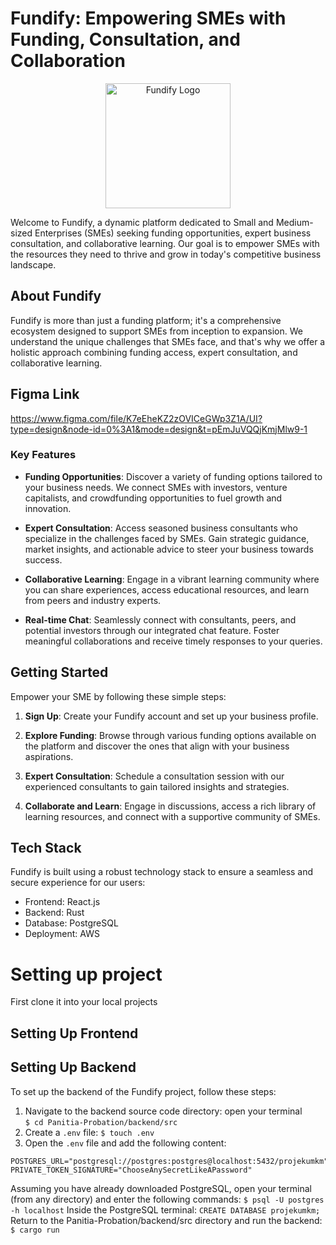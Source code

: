# Fundify: Empowering SMEs with Funding, Consultation, and Collaboration

<p align="center"><img src="path_to_your_logo.png" width="200" alt="Fundify Logo"></p>

Welcome to Fundify, a dynamic platform dedicated to Small and Medium-sized Enterprises (SMEs) seeking funding opportunities, expert business consultation, and collaborative learning. Our goal is to empower SMEs with the resources they need to thrive and grow in today's competitive business landscape.

## About Fundify

Fundify is more than just a funding platform; it's a comprehensive ecosystem designed to support SMEs from inception to expansion. We understand the unique challenges that SMEs face, and that's why we offer a holistic approach combining funding access, expert consultation, and collaborative learning.

## Figma Link
https://www.figma.com/file/K7eEheKZ2zOVICeGWp3Z1A/UI?type=design&node-id=0%3A1&mode=design&t=pEmJuVQQjKmjMlw9-1


### Key Features

- **Funding Opportunities**: Discover a variety of funding options tailored to your business needs. We connect SMEs with investors, venture capitalists, and crowdfunding opportunities to fuel growth and innovation.

- **Expert Consultation**: Access seasoned business consultants who specialize in the challenges faced by SMEs. Gain strategic guidance, market insights, and actionable advice to steer your business towards success.

- **Collaborative Learning**: Engage in a vibrant learning community where you can share experiences, access educational resources, and learn from peers and industry experts.

- **Real-time Chat**: Seamlessly connect with consultants, peers, and potential investors through our integrated chat feature. Foster meaningful collaborations and receive timely responses to your queries.

## Getting Started

Empower your SME by following these simple steps:

1. **Sign Up**: Create your Fundify account and set up your business profile.

2. **Explore Funding**: Browse through various funding options available on the platform and discover the ones that align with your business aspirations.

3. **Expert Consultation**: Schedule a consultation session with our experienced consultants to gain tailored insights and strategies.

4. **Collaborate and Learn**: Engage in discussions, access a rich library of learning resources, and connect with a supportive community of SMEs.

## Tech Stack

Fundify is built using a robust technology stack to ensure a seamless and secure experience for our users:

- Frontend: React.js
- Backend: Rust
- Database: PostgreSQL
- Deployment: AWS
# Setting up project
First clone it into your local projects
## Setting Up Frontend

## Setting Up Backend

To set up the backend of the Fundify project, follow these steps:

1. Navigate to the backend source code directory:
open your terminal \
`$ cd Panitia-Probation/backend/src`
2. Create a `.env` file:
`$ touch .env`
3. Open the `.env` file and add the following content:
```env
POSTGRES_URL="postgresql://postgres:postgres@localhost:5432/projekumkm"
PRIVATE_TOKEN_SIGNATURE="ChooseAnySecretLikeAPassword"
```
Assuming you have already downloaded PostgreSQL, open your terminal (from any directory) and enter the following commands:
`$ psql -U postgres -h localhost`
Inside the PostgreSQL terminal:
`CREATE DATABASE projekumkm;`
Return to the Panitia-Probation/backend/src directory and run the backend:
`$ cargo run`
